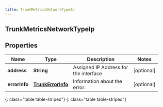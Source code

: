 ```yaml
---
title: TrunkMetricsNetworkTypeIp
---
```

## TrunkMetricsNetworkTypeIp


## Properties

| Name | Type | Description | Notes |
| ------------ | ------------- | ------------- | ------------- |
| **address** | **String** | Assigned IP Address for the interface |  [optional] |
| **errorInfo** | [**TrunkErrorInfo**](TrunkErrorInfo.html) | Information about the error. |  [optional] |
{: class="table table-striped"}
{: class="table table-striped"}


